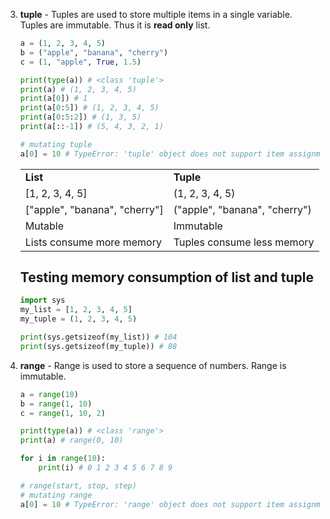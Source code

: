 3. **tuple** - Tuples are used to store multiple items in a single variable. Tuples are immutable. Thus it is **read only** list.

    ```python
    a = (1, 2, 3, 4, 5)
    b = ("apple", "banana", "cherry")
    c = (1, "apple", True, 1.5)

    print(type(a)) # <class 'tuple'>
    print(a) # (1, 2, 3, 4, 5)
    print(a[0]) # 1
    print(a[0:5]) # (1, 2, 3, 4, 5)
    print(a[0:5:2]) # (1, 3, 5)
    print(a[::-1]) # (5, 4, 3, 2, 1)

    # mutating tuple
    a[0] = 10 # TypeError: 'tuple' object does not support item assignment
    ```

    <!-- table -->

    <table width="100%">
    <tr>
    <td><b>List</b></td>
    <td><b>Tuple</b></td>
    </tr>
    <tr>
    <td>[1, 2, 3, 4, 5]</td>
    <td>(1, 2, 3, 4, 5)</td>
    </tr>
    <tr>
    <td>["apple", "banana", "cherry"]</td>
    <td>("apple", "banana", "cherry")</td>
    </tr>
    <tr>
    <td>Mutable</td>
    <td>Immutable</td>
    </tr>
    <tr>
    <td>Lists consume more memory </td>
    <td>Tuples consume less memory</td>
    </table>

    ## Testing memory consumption of list and tuple
    ```python
    import sys
    my_list = [1, 2, 3, 4, 5]
    my_tuple = (1, 2, 3, 4, 5)

    print(sys.getsizeof(my_list)) # 104
    print(sys.getsizeof(my_tuple)) # 88
    ```

4. **range** - Range is used to store a sequence of numbers. Range is immutable.

    ```python
    a = range(10)
    b = range(1, 10)
    c = range(1, 10, 2)

    print(type(a)) # <class 'range'>
    print(a) # range(0, 10)

    for i in range(10):
        print(i) # 0 1 2 3 4 5 6 7 8 9

    # range(start, stop, step)
    # mutating range
    a[0] = 10 # TypeError: 'range' object does not support item assignment
    ```
